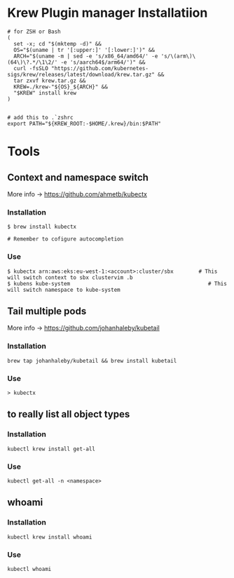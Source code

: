 
# Krew Plugin manager Installatiion
```
# for ZSH or Bash
(
  set -x; cd "$(mktemp -d)" &&
  OS="$(uname | tr '[:upper:]' '[:lower:]')" &&
  ARCH="$(uname -m | sed -e 's/x86_64/amd64/' -e 's/\(arm\)\(64\)\?.*/\1\2/' -e 's/aarch64$/arm64/')" &&
  curl -fsSLO "https://github.com/kubernetes-sigs/krew/releases/latest/download/krew.tar.gz" &&
  tar zxvf krew.tar.gz &&
  KREW=./krew-"${OS}_${ARCH}" &&
  "$KREW" install krew
)


# add this to .`zshrc
export PATH="${KREW_ROOT:-$HOME/.krew}/bin:$PATH"
```

# Tools
## Context and namespace switch
More info -> https://github.com/ahmetb/kubectx

### Installation
```
$ brew install kubectx

# Remember to cofigure autocompletion
```

### Use
```
$ kubectx arn:aws:eks:eu-west-1:<account>:cluster/sbx        # This will switch context to sbx clustervim .b
$ kubens kube-system                                            # This will switch namespace to kube-system
```

## Tail multiple pods
More info -> https://github.com/johanhaleby/kubetail

### Installation
```
brew tap johanhaleby/kubetail && brew install kubetail
```
### Use
```
> kubectx
```

## to really list all object types
### Installation
```
kubectl krew install get-all
```
### Use
```
kubectl get-all -n <namespace>
```

## whoami
### Installation
```
kubectl krew install whoami
```
### Use
```
kubectl whoami
```
